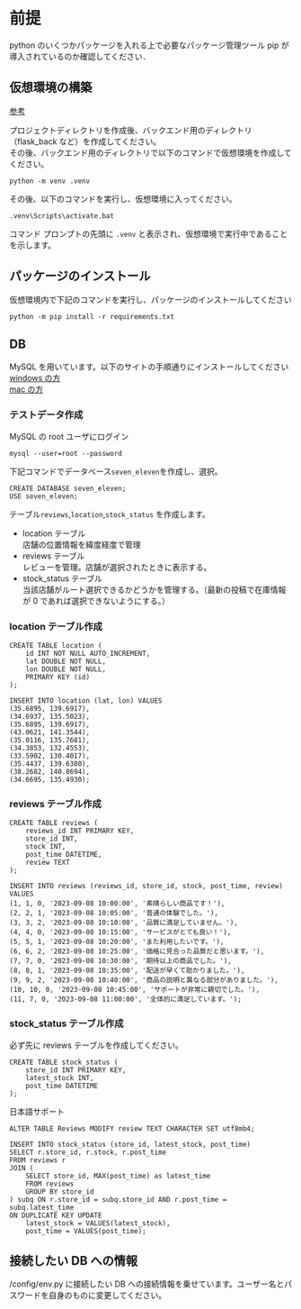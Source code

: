 # 前提

python のいくつかパッケージを入れる上で必要なパッケージ管理ツール pip が導入されているのか確認してください．

## 仮想環境の構築

[参考](https://www.python.jp/install/windows/venv.html)

プロジェクトディレクトリを作成後、バックエンド用のディレクトリ（flask_back など）を作成してください。<br/>
その後、バックエンド用のディレクトリで以下のコマンドで仮想環境を作成してください。

```
python -m venv .venv
```

その後、以下のコマンドを実行し、仮想環境に入ってください。

```
.venv\Scripts\activate.bat
```

コマンド プロンプトの先頭に `.venv` と表示され、仮想環境で実行中であることを示します。

## パッケージのインストール

仮想環境内で下記のコマンドを実行し、パッケージのインストールしてください

```
python -m pip install -r requirements.txt
```

## DB

MySQL を用いています。以下のサイトの手順通りにインストールしてください<br/>
[windows の方](https://prog-8.com/docs/mysql-env-win)<br/>
[mac の方](https://prog-8.com/docs/mysql-env)

### テストデータ作成

MySQL の root ユーザにログイン

```
mysql --user=root --password
```

下記コマンドでデータベース`seven_eleven`を作成し、選択。

```
CREATE DATABASE seven_eleven;
USE seven_eleven;
```

テーブル`reviews`,`location`,`stock_status` を作成します。

- location テーブル<br/>
  店舗の位置情報を緯度経度で管理
- reviews テーブル<br/>
  レビューを管理。店舗が選択されたときに表示する。
- stock_status テーブル<br/>
  当該店舗がルート選択できるかどうかを管理する。（最新の投稿で在庫情報が 0 であれば選択できないようにする。）

### location テーブル作成

```
CREATE TABLE location (
    id INT NOT NULL AUTO_INCREMENT,
    lat DOUBLE NOT NULL,
    lon DOUBLE NOT NULL,
    PRIMARY KEY (id)
);
```

```
INSERT INTO location (lat, lon) VALUES
(35.6895, 139.6917),
(34.6937, 135.5023),
(35.6895, 139.6917),
(43.0621, 141.3544),
(35.0116, 135.7681),
(34.3853, 132.4553),
(33.5902, 130.4017),
(35.4437, 139.6380),
(38.2682, 140.8694),
(34.6695, 135.4930);
```

### reviews テーブル作成

```
CREATE TABLE reviews (
    reviews_id INT PRIMARY KEY,
    store_id INT,
    stock INT,
    post_time DATETIME,
    review TEXT
);
```

```
INSERT INTO reviews (reviews_id, store_id, stock, post_time, review) VALUES
(1, 1, 0, '2023-09-08 10:00:00', '素晴らしい商品です！'),
(2, 2, 1, '2023-09-08 10:05:00', '普通の体験でした。'),
(3, 3, 2, '2023-09-08 10:10:00', '品質に満足していません。'),
(4, 4, 0, '2023-09-08 10:15:00', 'サービスがとても良い！'),
(5, 5, 1, '2023-09-08 10:20:00', 'また利用したいです。'),
(6, 6, 2, '2023-09-08 10:25:00', '価格に見合った品質だと思います。'),
(7, 7, 0, '2023-09-08 10:30:00', '期待以上の商品でした。'),
(8, 8, 1, '2023-09-08 10:35:00', '配送が早くて助かりました。'),
(9, 9, 2, '2023-09-08 10:40:00', '商品の説明と異なる部分がありました。'),
(10, 10, 0, '2023-09-08 10:45:00', 'サポートが非常に親切でした。'),
(11, 7, 0, '2023-09-08 11:00:00', '全体的に満足しています。');
```

### stock_status テーブル作成

必ず先に reviews テーブルを作成してください。

```
CREATE TABLE stock_status (
    store_id INT PRIMARY KEY,
    latest_stock INT,
    post_time DATETIME
);
```

日本語サポート

```
ALTER TABLE Reviews MODIFY review TEXT CHARACTER SET utf8mb4;
```

```
INSERT INTO stock_status (store_id, latest_stock, post_time)
SELECT r.store_id, r.stock, r.post_time
FROM reviews r
JOIN (
    SELECT store_id, MAX(post_time) as latest_time
    FROM reviews
    GROUP BY store_id
) subq ON r.store_id = subq.store_id AND r.post_time = subq.latest_time
ON DUPLICATE KEY UPDATE
    latest_stock = VALUES(latest_stock),
    post_time = VALUES(post_time);
```

## 接続したい DB への情報

/config/env.py に接続したい DB への接続情報を乗せています。ユーザー名とパスワードを自身のものに変更してください。
